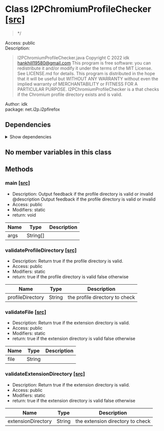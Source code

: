 # Class I2PChromiumProfileChecker [[src]](src/java/net/i2p/i2pfirefox/I2PChromiumProfileChecker.java)  

 > */  

Access: public  
Description:  
 > I2PChromiumProfileChecker.java Copyright C 2022 idk <hankhill19580@gmail.com> This program is free software: you can redistribute it and/or modify it under the terms of the MIT License. See LICENSE.md for details. This program is distributed in the hope that it will be useful but WITHOUT ANY WARRANTY without even the implied warranty of MERCHANTABILITY or FITNESS FOR A PARTICULAR PURPOSE. I2PChromiumProfileChecker is a that checks if the Chromium profile directory exists and is valid.  

Author: idk   
package: net.i2p.i2pfirefox  

## Dependencies

<details>  
  <summary>  
    Show dependencies  
  </summary>  
  <ul>  
<li>java.io.File</li>
  </ul>  
</details>  

## No member variables in this class

## Methods

### main [[src]](src/java/net/i2p/i2pfirefox/I2PChromiumProfileChecker.java#L28)

+ Description: Output feedback if the profile directory is valid or invalid @description Output feedback if the profile directory is valid or invalid   
+ Access: public  
+ Modifiers: static 
+ return: void  

| Name | Type | Description |  
| ----- | ----- | ----- |  
| args | String[] |  |  


### validateProfileDirectory [[src]](src/java/net/i2p/i2pfirefox/I2PChromiumProfileChecker.java#L49)

+ Description: Return true if the profile directory is valid.   
+ Access: public  
+ Modifiers: static 
+ return: true if the profile directory is valid false otherwise   

| Name | Type | Description |  
| ----- | ----- | ----- |  
| profileDirectory | String | the profile directory to check  |  


### validateFile [[src]](src/java/net/i2p/i2pfirefox/I2PChromiumProfileChecker.java#L80)

+ Description: Return true if the extension directory is valid.   
+ Access: public  
+ Modifiers: static 
+ return: true if the extension directory is valid false otherwise   

| Name | Type | Description |  
| ----- | ----- | ----- |  
| file | String |  |  


### validateExtensionDirectory [[src]](src/java/net/i2p/i2pfirefox/I2PChromiumProfileChecker.java#L107)

+ Description: Return true if the extension directory is valid.   
+ Access: public  
+ Modifiers: static 
+ return: true if the extension directory is valid false otherwise   

| Name | Type | Description |  
| ----- | ----- | ----- |  
| extensionDirectory | String | the extension directory to check  |  


